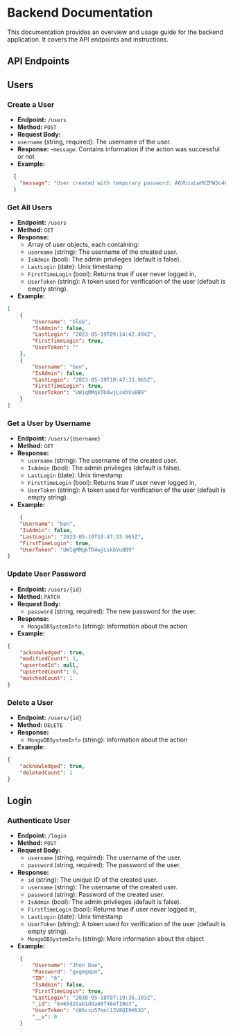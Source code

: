 # Backend Documentation

This documentation provides an overview and usage guide for the backend application. It covers the API endpoints and instructions.

## API Endpoints

## Users

### Create a User

- **Endpoint:** `/users`
- **Method:** `POST`
- **Request Body:**
- `username` (string, required): The username of the user.
- **Response:** 
-`message`: Contains information if the action was successful or not
- **Example:**

```Json
  {
    "message": "User created with temporary password: A6VbzvLwHVZFW3c46MiEXo."
  }
```

### Get All Users

- **Endpoint:** `/users`
- **Method:** `GET`
- **Response:**
  - Array of user objects, each containing:
  - `username` (string): The username of the created user.
  - `IsAdmin` (bool): The admin privileges (default is false).
  - `LastLogin` (date): Unix timestamp
  - `FirstTimeLogin` (bool): Returns true if user never logged in,
  - `UserToken` (string): A token used for verification of the user (default is empty string).
- **Example:**

```JSON
[
    {
        "Username": "blob",
        "IsAdmin": false,
        "LastLogin": "2023-05-19T09:14:42.494Z",
        "FirstTimeLogin": true,
        "UserToken": ""
    },
    {
        "Username": "ben",
        "IsAdmin": false,
        "LastLogin": "2023-05-19T10:47:33.965Z",
        "FirstTimeLogin": true,
        "UserToken": "UW1qMMqkTD4wjLskbVu8B9"
    }
]
```

### Get a User by Username

- **Endpoint:** `/users/{Username}`
- **Method:** `GET`
- **Response:**
  - `username` (string): The username of the created user.
  - `IsAdmin` (bool): The admin privileges (default is false).
  - `LastLogin` (date): Unix timestamp
  - `FirstTimeLogin` (bool): Returns true if user never logged in,
  - `UserToken` (string): A token used for verification of the user (default is empty string).
- **Example:**

```Json
    {
    "Username": "ben",
    "IsAdmin": false,
    "LastLogin": "2023-05-19T10:47:33.965Z",
    "FirstTimeLogin": true,
    "UserToken": "UW1qMMqkTD4wjLskbVu8B9"
}
```

### Update User Password

- **Endpoint:** `/users/{id}`
- **Method:** `PATCH`
- **Request Body:**
  - `password` (string, required): The new password for the user.
- **Response:**
  - `MongoDBSystemInfo` (string): Information about the action
- **Example:**

```JSON
{
    "acknowledged": true,
    "modifiedCount": 1,
    "upsertedId": null,
    "upsertedCount": 0,
    "matchedCount": 1
}
```

### Delete a User

- **Endpoint:** `/users/{id}`
- **Method:** `DELETE`
- **Response:**
  - `MongoDBSystemInfo` (string): Information about the action
- **Example:**

```JSON
{
    "acknowledged": true,
    "deletedCount": 1
}
```

## Login

### Authenticate User

- **Endpoint:** `/login`
- **Method:** `POST`
- **Request Body:**
  - `username` (string, required): The username of the user.
  - `password` (string, required): The password of the user.
- **Response:**
  - `id` (string): The unique ID of the created user.
  - `username` (string): The username of the created user.
  - `password` (string): Password of the created user.
  - `IsAdmin` (bool): The admin privileges (default is false).
  - `FirstTimeLogin` (bool): Returns true if user never logged in,
  - `LastLogin` (date): Unix timestamp
  - `UserToken` (string): A token used for verification of the user (default is empty string).
  - `MongoDBSystemInfo` (string): More information about the object
- **Example:**

```Json
    {
        "Username": "Jhon Doe",
        "Password": "gxgmgmpm",
        "ID": "6",
        "IsAdmin": false,
        "FirstTimeLogin": true,
        "LastLogin": "2038-05-18T07:19:36.103Z",
        "_id": "6465d2dab1dda60f48ef10e3",
        "UserToken": "d86csp57mnl1ZV8QI9HS3O",
        "__v": 0
    }
```
